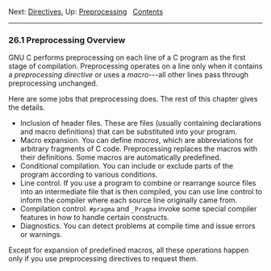 Next: [Directives](Directives.md), Up:
[Preprocessing](Preprocessing.md)  
[Contents](index.md#SEC_Contents "Table of contents")  

------------------------------------------------------------------------


### 26.1 Preprocessing Overview 

GNU C performs preprocessing on each line of a C program as the first
stage of compilation. Preprocessing operates on a line only when it
contains a *preprocessing directive* or uses a *macro*---all other lines
pass through preprocessing unchanged.

Here are some jobs that preprocessing does. The rest of this chapter
gives the details.

-   Inclusion of header files. These are files (usually containing
    declarations and macro definitions) that can be substituted into
    your program.
-   Macro expansion. You can define *macros*, which are abbreviations
    for arbitrary fragments of C code. Preprocessing replaces the macros
    with their definitions. Some macros are automatically predefined.
-   Conditional compilation. You can include or exclude parts of the
    program according to various conditions.
-   Line control. If you use a program to combine or rearrange source
    files into an intermediate file that is then compiled, you can use
    line control to inform the compiler where each source line
    originally came from.
-   Compilation control. `#pragma` and `_Pragma` invoke some special
    compiler features in how to handle certain constructs.
-   Diagnostics. You can detect problems at compile time and issue
    errors or warnings.

Except for expansion of predefined macros, all these operations happen
only if you use preprocessing directives to request them.
